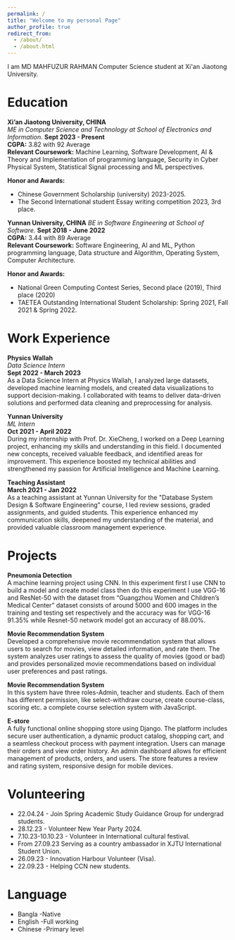 ```yaml
---
permalink: /
title: "Welcome to my personal Page"
author_profile: true
redirect_from: 
  - /about/
  - /about.html
---
```


I am MD MAHFUZUR RAHMAN Computer Science student at Xi'an Jiaotong University.


# Education

**Xi’an Jiaotong University, CHINA**  
*ME in Computer Science and Technology at School of Electronics and Information.*  **Sept 2023 - Present**  
**CGPA:** 3.82 with 92 Average  
**Relevant Coursework:** Machine Learning, Software Development, AI & Theory and Implementation of programming language, Security in Cyber Physical System, Statistical Signal processing and ML perspectives.  

**Honor and Awards:**  
- Chinese Government Scholarship (university) 2023-2025.
- The Second International student Essay writing competition 2023, 3rd place.


**Yunnan University, CHINA**  *BE in Software Engineering at School of Software.*  **Sept 2018 - June 2022**  
**CGPA:** 3.44 with 89 Average  
**Relevant Coursework:** Software Engineering, AI and ML, Python programming language, Data structure and Algorithm, Operating System, Computer Architecture.  

**Honor and Awards:**  
- National Green Computing Contest Series, Second place (2019), Third place (2020)
- TAETEA Outstanding International Student Scholarship: Spring 2021, Fall 2021 & Spring 2022.


# Work Experience

**Physics Wallah**  
*Data Science Intern*  
**Sept 2022 - March 2023**  
As a Data Science Intern at Physics Wallah, I analyzed large datasets, developed machine learning models, and created data visualizations to support decision-making. I collaborated with teams to deliver data-driven solutions and performed data cleaning and preprocessing for analysis.

**Yunnan University**  
*ML Intern*  
**Oct 2021 - April 2022**  
During my internship with Prof. Dr. XieCheng, I worked on a Deep Learning project, enhancing my skills and understanding in this field. I documented new concepts, received valuable feedback, and identified areas for improvement. This experience boosted my technical abilities and strengthened my passion for Artificial Intelligence and Machine Learning.

**Teaching Assistant**  
**March 2021 - Jan 2022**  
As a teaching assistant at Yunnan University for the "Database System Design & Software Engineering" course, I led review sessions, graded assignments, and guided students. This experience enhanced my communication skills, deepened my understanding of the material, and provided valuable classroom management experience.


# Projects 

**Pneumonia Detection**  
A machine learning project using CNN. In this experiment first I use CNN to build a model and create model class then do this experiment I use VGG-16 and ResNet-50 with the dataset from “Guangzhou Women and Children’s Medical Center” dataset consists of around 5000 and 600 images in the training and testing set respectively and the accuracy was for VGG-16 91.35% while Resnet-50 network model got an accuracy of 88.00%.

**Movie Recommendation System**  
Developed a comprehensive movie recommendation system that allows users to search for movies, view detailed information, and rate them. The system analyzes user ratings to assess the quality of movies (good or bad) and provides personalized movie recommendations based on individual user preferences and past ratings.

**Movie Recommendation System**  
In this system have three roles-Admin, teacher and students. Each of them has different permission, like select-withdraw course, create course-class, scoring etc. a complete course selection system with JavaScript.

**E-store**  
A fully functional online shopping store using Django. The platform includes secure user authentication, a dynamic product catalog, shopping cart, and a seamless checkout process with payment integration. Users can manage their orders and view order history. An admin dashboard allows for efficient management of products, orders, and users. The store features a review and rating system, responsive design for mobile devices.

# Volunteering 

- 22.04.24 - Join Spring Academic Study Guidance Group for undergrad students.
- 28.12.23 - Volunteer New Year Party 2024.
- 7.10.23-10.10.23 - Volunteer in International cultural festival. 
- From 27.09.23 Serving as a country ambassador in XJTU International Student Union.
- 26.09.23 - Innovation Harbour Volunteer (Visa).
- 22.09.23 - Helping CCN new students. 

# Language 

- Bangla -Native
- English -Full working 
- Chinese -Primary level
